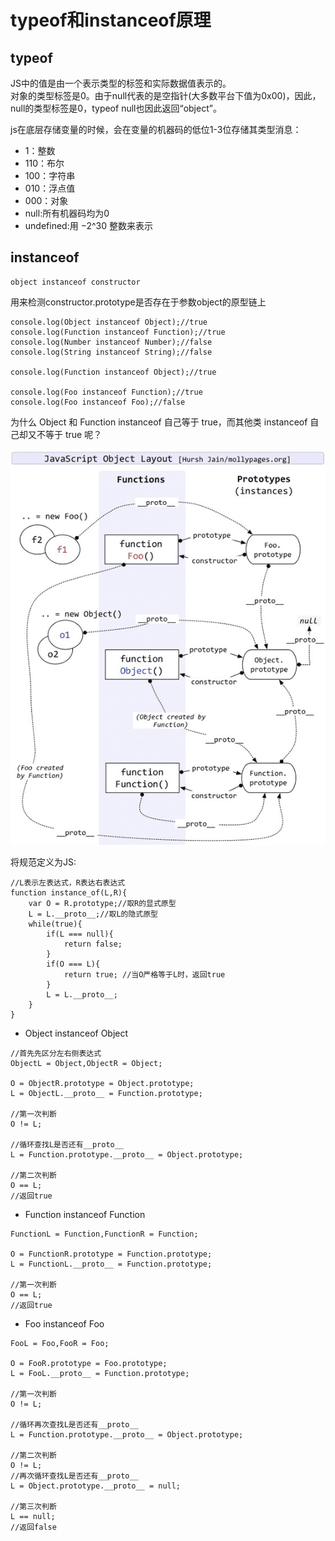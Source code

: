 # typeof和instanceof原理
## typeof
JS中的值是由一个表示类型的标签和实际数据值表示的。  
对象的类型标签是0。由于null代表的是空指针(大多数平台下值为0x00)，因此，null的类型标签是0，typeof null也因此返回“object”。  

js在底层存储变量的时候，会在变量的机器码的低位1-3位存储其类型消息：  
- 1：整数
- 110：布尔
- 100：字符串
- 010：浮点值
- 000：对象
- null:所有机器码均为0
- undefined:用 −2^30 整数来表示

## instanceof
```
object instanceof constructor
```
用来检测constructor.prototype是否存在于参数object的原型链上

```
console.log(Object instanceof Object);//true 
console.log(Function instanceof Function);//true 
console.log(Number instanceof Number);//false 
console.log(String instanceof String);//false 

console.log(Function instanceof Object);//true 

console.log(Foo instanceof Function);//true 
console.log(Foo instanceof Foo);//false
```
为什么 Object 和 Function instanceof 自己等于 true，而其他类 instanceof 自己却又不等于 true 呢？  

![](img/原型.png)  

将规范定义为JS:  
```
//L表示左表达式，R表达右表达式
function instance_of(L,R){
    var O = R.prototype;//取R的显式原型
    L = L.__proto__;//取L的隐式原型
    while(true){
        if(L === null){
            return false;
        }
        if(O === L){
            return true; //当O严格等于L时，返回true
        }
        L = L.__proto__;
    }
}
```
- Object instanceof Object  

```
//首先先区分左右侧表达式
ObjectL = Object,ObjectR = Object;

O = ObjectR.prototype = Object.prototype;
L = ObjectL.__proto__ = Function.prototype;

//第一次判断
O != L;

//循环查找L是否还有__proto__
L = Function.prototype.__proto__ = Object.prototype;

//第二次判断
O == L;
//返回true
```

- Function instanceof Function

```
FunctionL = Function,FunctionR = Function;

O = FunctionR.prototype = Function.prototype;
L = FunctionL.__proto__ = Function.prototype;

//第一次判断
O == L;
//返回true
```

- Foo instanceof Foo

```
FooL = Foo,FooR = Foo;

O = FooR.prototype = Foo.prototype;
L = FooL.__proto__ = Function.prototype;

//第一次判断
O != L;

//循环再次查找L是否还有__proto__
L = Function.prototype.__proto__ = Object.prototype;

//第二次判断
O != L;
//再次循环查找L是否还有__proto__
L = Object.prototype.__proto__ = null;

//第三次判断
L == null;
//返回false
```